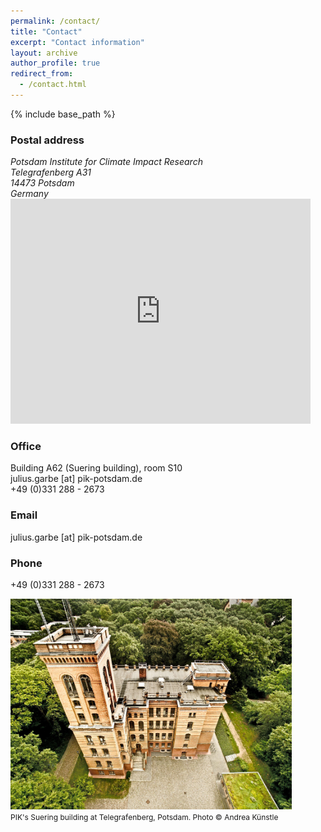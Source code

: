 ```yaml
---
permalink: /contact/
title: "Contact"
excerpt: "Contact information"
layout: archive
author_profile: true
redirect_from: 
  - /contact.html
---
```


{% include base_path %}

### Postal address
<address>
Potsdam Institute for Climate Impact Research<br />
Telegrafenberg A31<br />
14473 Potsdam<br />
Germany
</address>

<iframe src="https://www.google.com/maps/embed?pb=!1m18!1m12!1m3!1d2435.4380679053866!2d13.062056015952251!3d52.38060855430227!2m3!1f0!2f0!3f0!3m2!1i1024!2i768!4f13.1!3m3!1m2!1s0x47a8f5966fb9462f%3A0xb7e9d470cb3893f8!2sPotsdam+Institute+for+Climate+Impact+Research!5e0!3m2!1sen!2sde!4v1549109494023" width="480" height="360" frameborder="0" style="border:0" allowfullscreen></iframe>

### Office
<i class="fas fa-building" aria-hidden="true"></i> Building A62 (Suering building), room S10<br />
<i class="fas fa-envelope" aria-hidden="true"></i> julius.garbe [at] pik-potsdam.de<br />
<i class="fas fa-phone" aria-hidden="true"></i> +49 (0)331 288 - 2673

### Email
<i class="fas fa-envelope" aria-hidden="true"></i> julius.garbe [at] pik-potsdam.de

### Phone
<i class="fas fa-phone" aria-hidden="true"></i> +49 (0)331 288 - 2673

<img src="/images/018_Telegrafenberg_Suering_Haus_PIK.jpg" alt="018_Telegrafenberg_Suering_Haus_PIK" title="PIK's Suering building at Telegrafenberg, Potsdam. Photo &copy; Andrea Künstle" width="450"><br />
<span style="font-size: 9pt;">PIK's Suering building at Telegrafenberg, Potsdam. Photo &copy; Andrea Künstle</span>